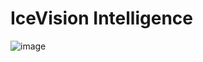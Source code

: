 # IceVision Intelligence

![image](https://github.com/kristen1028/IcyRoads/assets/143013164/b48a1213-ee0a-41a3-9fa3-6c3590cf9290)
